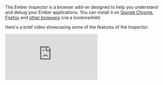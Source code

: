The Ember Inspector is a browser add-on designed to help you understand and debug your Ember applications. You can install it on [Google Chrome](installation/#toc_google-chrome), [Firefox](installation/#toc_firefox) and [other browsers](installation/#toc_via-bookmarklet) (via a bookmarklet)

Here's a brief video showcasing some of the features of the Inspector:

<div class="video">
  <iframe src="https://www.youtube.com/embed/9TMaFhYwC6g?showinfo=0" frameborder="0" allowfullscreen></iframe>
</div>
